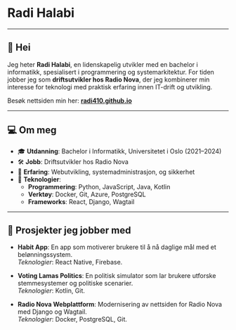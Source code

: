 # Radi Halabi
---

## 👋 Hei

Jeg heter **Radi Halabi**, en lidenskapelig utvikler med en bachelor i informatikk, spesialisert i programmering og systemarkitektur. For tiden jobber jeg som **driftsutvikler hos Radio Nova**, der jeg kombinerer min interesse for teknologi med praktisk erfaring innen IT-drift og utvikling.

Besøk nettsiden min her: **[radi410.github.io](https://radi410.github.io)**

---

## 💻 Om meg
- 🎓 **Utdanning**: Bachelor i Informatikk, Universitetet i Oslo (2021–2024)
- 🛠️ **Jobb**: Driftsutvikler hos Radio Nova
- 🚀 **Erfaring**: Webutvikling, systemadministrasjon, og sikkerhet
- 🌱 **Teknologier**:
  - **Programmering**: Python, JavaScript, Java, Kotlin
  - **Verktøy**: Docker, Git, Azure, PostgreSQL
  - **Frameworks**: React, Django, Wagtail

---

## 🚀 Prosjekter jeg jobber med
- **Habit App**: En app som motiverer brukere til å nå daglige mål med et belønningssystem.  
  *Teknologier*: React Native, Firebase.

- **Voting Lamas Politics**: En politisk simulator som lar brukere utforske stemmesystemer og politiske scenarier.  
  *Teknologier*: Kotlin, Git.

- **Radio Nova Webplattform**: Modernisering av nettsiden for Radio Nova med Django og Wagtail.  
  *Teknologier*: Docker, PostgreSQL, Git.
